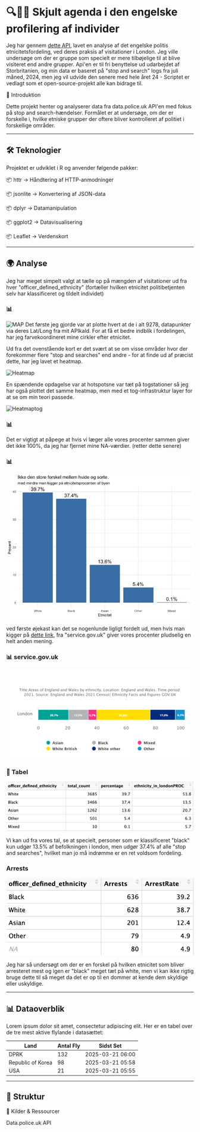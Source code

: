 # 🔍👮‍♂️ Skjult agenda i den engelske profilering af individer

Jeg har gennem [dette API](https://data.police.uk/docs/), lavet en analyse af det engelske politis etnicitetsfordeling, ved deres praksis af visitationer i London.
Jeg ville undersøge om der er gruppe som specielt er mere tilbøjelige til at blive visiteret end andre grupper.
Api'en er til fri benyttelse ud udarbejdet af Storbritanien, og min data er baseret på "stop and search" logs fra juli måned, 2024, men jeg vil udvide den senere med hele året 24 - Scriptet er vedlagt som et open-source-projekt alle kan bidrage til. 

📌 Introduktion

Dette projekt henter og analyserer data fra data.police.uk API'en med fokus på stop and search-hændelser. Formålet er at undersøge, om der er forskelle i, hvilke etniske grupper der oftere bliver kontrolleret af politiet i forskellige områder.

--- 

## 🛠 Teknologier

Projektet er udviklet i R og anvender følgende pakker:

📦 httr → Håndtering af HTTP-anmodninger

📦 jsonlite → Konvertering af JSON-data

📦 dplyr → Datamanipulation

📦 ggplot2 → Datavisualisering

📦 Leaflet → Verdenskort

---

## 🌍 Analyse

Jeg har meget simpelt valgt at tælle op på mængden af visitationer ud fra hver "officer_defined_ethnicity" (fortæller hvilken etnicitet politibetjenten selv har klassificeret og tildelt individet)


### 📊
![MAP](IMG/map.png)
Det første jeg gjorde var at plotte hvert at de i alt 9278, datapunkter via deres Lat/Long fra mit APIkald. For at få et bedre indblik i fordelingen, har jeg farvekoordineret mine cirkler efter etnicitet.

Ud fra det ovenstående kort er det svært at se om visse områder hvor der forekommer flere "stop and searches" end andre - for at finde ud af præcist dette, har jeg lavet et heatmap.

![Heatmap](IMG/heatmap.png)

En spændende opdagelse var at hotspotsne var tæt på togstationer så jeg har også plottet det samme heatmap, men med et tog-infrastruktur layer for at se om min teori passede.

![Heatmaptog](IMG/heatmaprails.png)

### 📊

Det er vigtigt at påpege at hvis vi læger alle vores procenter sammen giver det ikke 100%, da jeg har fjernet mine NA-værdier. (retter dette senere)

### 📊
![Fordeling](IMG/ProcPlot.jpeg)


ved første øjekast kan det se nogenlunde ligligt fordelt ud, men hvis man kigger på [dette link](https://www.ethnicity-facts-figures.service.gov.uk/uk-population-by-ethnicity/national-and-regional-populations/regional-ethnic-diversity/latest/), fra "service.gov.uk" giver vores procenter pludselig en helt anden mening.
### 📊 service.gov.uk
![service.gov.uk](IMG/Ethnicity.png)


### 📌 Tabel
![Tabel](IMG/proc.png)

Vi kan ud fra vores tal, se at specielt, personer som er klassificeret "black" kun udgør 13.5% af befolkningen i london, men udgør 37.4% af alle "stop and searches", hvilket man jo må indrømme er en ret voldsom fordeling.

### Arrests

![Arrests](IMG/arrestratebyETH.png)

Jeg har så undersøgt om der er en forskel på hvilken etnicitet som bliver arresteret mest og igen er "black" meget tæt på white, men vi kan ikke rigtig bruge dette til så meget da det er op til en dommer at kende dem skyldige eller uskyldige.




---

## 📊 Dataoverblik

Lorem ipsum dolor sit amet, consectetur adipiscing elit. Her er en tabel over de tre mest aktive flylande i datasættet:

| Land            | Antal Fly | Sidst Set       |
|-----------------|-----------|-----------------|
| DPRK            | 132       | 2025-03-21 06:00 |
| Republic of Korea | 98      | 2025-03-21 05:58 |
| USA             | 21        | 2025-03-21 05:55 |

---

## 📁 Struktur


🔗 Kilder & Ressourcer

Data.police.uk API
